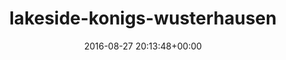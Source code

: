 ---
title:		"lakeside-konigs-wusterhausen"
mediatype:		"upload"
description:		"TBC"
date:		"2016-08-27 20:13:48+00:00"
album:		"people"
filename:		"lakeside-konigs-wusterhausen.md"
series:		""
cl_public_id:		"people/lakeside-konigs-wusterhausen"
cl_version:		1497005463
format:		"tiff"
bytes:		1876348
width:		961
height:		1440
exposure_mode:		"Auto"
program:		"Aperture-priority AE"
aperture:		"2.8"
focal_length:		"24.0 mm"
iso:		"1250"
shutter_speed:		"1/100"
metering:		"Spot"
flash:		"Off, Did not fire"
white_balance:		"Custom"
colour_temp:		"6650"
has_crop:		"true"
orientation:		"Horizontal (normal)"
camera_model:		"NIKON D800"
lens_info:		"24-70mm f/2.8"
artist:		"No artist info"
x_resolution:		"300"
y_resolution:		"300"
---